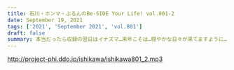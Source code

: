 ```yaml
---
title: 石川・ホンマ・ぶるんのBe-SIDE Your Life! vol.801-2
date: September 19, 2021
tags: ['2021', 'September 2021', 'vol.801']
draft: false
summary: 本当だったら収録の翌日はイナズマ…来年こそは…穏やかな日々が来てますように…！
---
```


http://project-phi.ddo.jp/ishikawa/ishikawa801_2.mp3